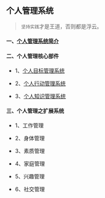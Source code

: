 ## 个人管理系统

> `坚持实践`才是王道，否则都是浮云。

#### 一、[个人管理系统简介](PMS.md)

#### 二、个人管理核心部件

* 1、[个人目标管理系统](PGM.md)

* 2、[个人行动管理系统](PAM.md)

* 3、[个人知识管理系统](PKM.md)

#### 三、个人管理之扩展系统

* 1、工作管理

* 2、身体管理

* 3、素质管理

* 4、家庭管理

* 5、兴趣管理

* 6、社交管理
